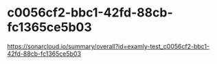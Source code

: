 # c0056cf2-bbc1-42fd-88cb-fc1365ce5b03
https://sonarcloud.io/summary/overall?id=examly-test_c0056cf2-bbc1-42fd-88cb-fc1365ce5b03
